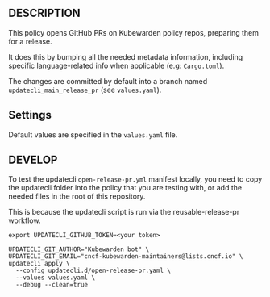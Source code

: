 ## DESCRIPTION

This policy opens GitHub PRs on Kubewarden policy repos, preparing them for a release.

It does this by bumping all the needed metadata information, including specific
language-related info when applicable (e.g: `Cargo.toml`).

The changes are committed by default into a branch named
`updatecli_main_release_pr` (see `values.yaml`).

## Settings

Default values are specified in the `values.yaml` file.

## DEVELOP

To test the updatecli `open-release-pr.yml` manifest locally,
you need to copy the updatecli folder into the policy that you are testing with,
or add the needed files in the root of this repository.

This is because the updatecli script is run via the reusable-release-pr workflow.

```console
export UPDATECLI_GITHUB_TOKEN=<your token>

UPDATECLI_GIT_AUTHOR="Kubewarden bot" \
UPDATECLI_GIT_EMAIL="cncf-kubewarden-maintainers@lists.cncf.io" \
updatecli apply \
  --config updatecli.d/open-release-pr.yaml \
  --values values.yaml \
  --debug --clean=true
```
